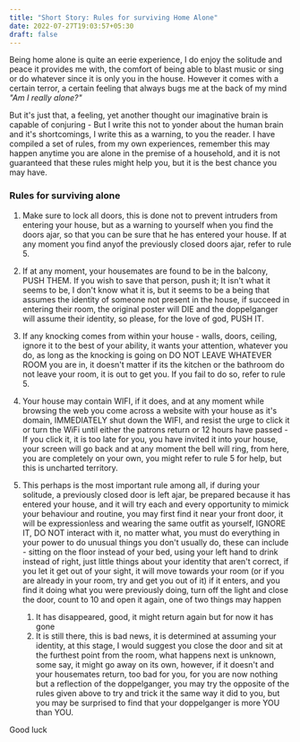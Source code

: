 ```yaml
---
title: "Short Story: Rules for surviving Home Alone"
date: 2022-07-27T19:03:57+05:30
draft: false
---
```


Being home alone is quite an eerie experience, I do enjoy the solitude and peace it provides me with, the comfort of being able to blast music or sing or do whatever since it is only you in the house. However it comes with a certain terror, a certain feeling that always bugs me at the back of my mind _"Am I really alone?"_

But it's just that, a feeling, yet another thought our imaginative brain is
capable of conjuring - But I write this not to yonder about the human brain and
it's shortcomings, I write this as a warning, to you the reader. I have
compiled a set of rules, from my own experiences, remember this may happen
anytime you are alone in the premise of a household, and it is not guaranteed
that these rules might help you, but it is the best chance you may have.

### Rules for surviving alone

1. Make sure to lock all doors, this is done not to prevent intruders from entering your house, but as a warning to yourself when you find the doors ajar, so that you can be sure that he has entered your house. If at any moment you find anyof the previously closed doors ajar, refer to rule 5.

2. If at any moment, your housemates are found to be in the balcony, PUSH THEM. If you wish to save that person, push it; It isn't what it seems to be, I don't know what it is, but it seems to be a being that assumes the identity of someone not present in the house, if succeed in entering their room, the original poster will DIE and the doppelganger will assume their identity, so please, for the love of god, PUSH IT.

3. If any knocking comes from within your house - walls, doors, ceiling, ignore it to the best of your ability, it wants your attention, whatever you do, as long as the knocking is going on DO NOT LEAVE WHATEVER ROOM you are in, it doesn't matter if its the kitchen or the bathroom do not leave your room, it is out to get you. If you fail to do so, refer to rule 5.

4. Your house may contain WIFI, if it does, and at any moment while browsing the web you come across a website with your house as it's domain, IMMEDIATELY shut down the WIFI, and resist the urge to click it or turn the WiFi until either the patrons return or 12 hours have passed - If you click it, it is too late for you, you have invited it into your house, your screen will go back and at any moment the bell will ring, from here, you are completely on your own, you might refer to rule 5 for help, but this is uncharted territory.

5. This perhaps is the most important rule among all, if during your solitude, a previously closed door is left ajar, be prepared because it has entered your house, and it will try each and every opportunity to mimick your behaviour and routine, you may first find it near your front door, it will be expressionless and wearing the same outfit as yourself, IGNORE IT, DO NOT interact with it, no matter what, you must do everything in your power to do unusual things you don't usually do, these can include - sitting on the floor instead of your bed, using your left hand to drink instead of right, just little things about your identity that aren't correct, if you let it get out of your sight, it will move towards your room (or if you are already in your room, try and get you out of it) if it enters, and you find it doing what you were previously doing, turn off the light and close the door, count to 10 and open it again, one of two things may happen

   1. It has disappeared, good, it might return again but for now it has gone
   2. It is still there, this is bad news, it is determined at assuming your identity, at this stage, I would suggest you close the door and sit at the furthest point from the room, what happens next is unknown, some say, it might go away on its own, however, if it doesn't and your housemates return, too bad for you, for you are now nothing but a reflection of the doppelganger, you may try the opposite of the rules given above to try and trick it the same way it did to you, but you may be surprised to find that your doppelganger is more YOU than YOU.

Good luck
